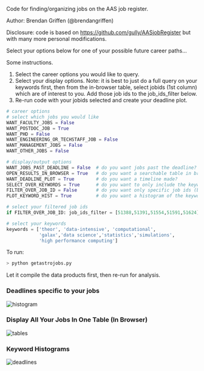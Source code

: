 Code for finding/organizing jobs on the AAS job register.

Author: Brendan Griffen (@brendangriffen)  

Disclosure: code is based on https://github.com/gully/AASjobRegister 
            but with many more personal modifications.  

Select your options below for one of your possible future career paths... 

Some instructions.

1. Select the career options you would like to query.
2. Select your display options. Note: it is best to just do a full query on
   your keywords first, then from the in-browser table, select jobids (1st column)
   which are of interest to you. Add those job ids to the job_ids_filter below.
3. Re-run code with your jobids selected and create your deadline plot.

```python
# career options
# select which jobs you would like
WANT_FACULTY_JOBS = False
WANT_POSTDOC_JOB = True
WANT_PHD = False
WANT_ENGINEERING_OR_TECHSTAFF_JOB = False
WANT_MANAGEMENT_JOBS = False
WANT_OTHER_JOBS = False

# display/output options
WANT_JOBS_PAST_DEADLINE = False  # do you want jobs past the deadline?
OPEN_RESULTS_IN_BROWSER = True   # do you want a searchable table in browser?
WANT_DEADLINE_PLOT = True        # do you want a timeline made?
SELECT_OVER_KEYWORDS = True      # do you want to only include the keywords (in descriptions) selected below?
FILTER_OVER_JOB_ID = False       # do you want only specific job ids (best to set once you've queried the keyword selected jobs)
PLOT_KEYWORD_HIST = True         # do you want a histogram of the keywords?

# select your filtered job ids
if FILTER_OVER_JOB_ID: job_ids_filter = [51388,51391,51554,51591,51624]

# select your keywords
keywords = ['theor', 'data-intensive', 'computational', 
            'galax','data science','statistics','simulations', 
            'high performance computing']
```

To run: 

```bash
> python getastrojobs.py
```

Let it compile the data products first, then re-run for analysis.

### Deadlines specific to your jobs
![histogram](https://raw.githubusercontent.com/bgriffen/easyaasjobs/master/jobs_left_timeline.png "Deadlines")  

### Display All Your Jobs In One Table (In Browser)

![tables](https://raw.githubusercontent.com/bgriffen/easyaasjobs/master/easyaasjobstable.png "jobs table")

### Keyword Histograms

![deadlines](https://raw.githubusercontent.com/bgriffen/easyaasjobs/master/keywords.png "Keywords")
